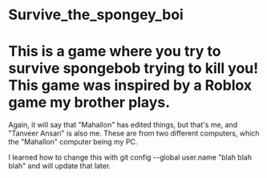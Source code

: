 # Survive_the_spongey_boi

This is a game where you try to survive spongebob trying to kill you!
This game was inspired by a Roblox game my brother plays.
===
Again, it will say that "Mahallon" has edited things, but that's me, and "Tanveer Ansari" is also me. These are from two different computers, which the "Mahallon" computer being my PC.

I learned how to change this with git config --global user.name "blah blah blah" and will update that later.
